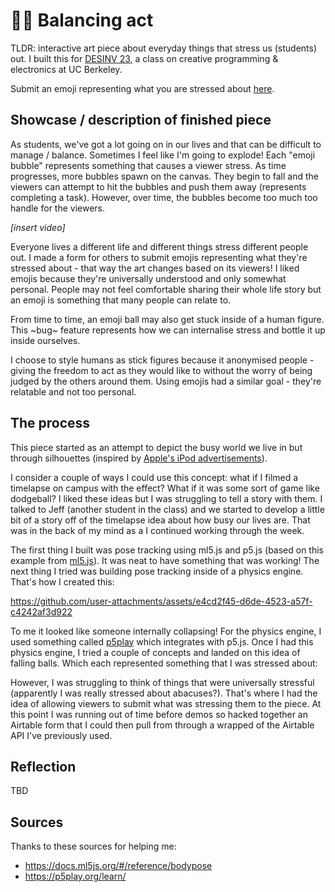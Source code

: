 # 😵‍💫 Balancing act

TLDR: interactive art piece about everyday things that stress us (students) out.  I built this for [DESINV 23](https://classes.berkeley.edu/content/2025-spring-desinv-23-1-lec-1), a class on creative programming & electronics at UC Berkeley.

Submit an emoji representing what you are stressed about [here](https://airtable.com/appILZk0gunMZ1J1i/pagYvgyAensDCj8mv/form).

## Showcase / description of finished piece

As students, we've got a lot going on in our lives and that can be difficult to manage / balance. Sometimes I feel like I'm going to explode! Each "emoji bubble" represents something that causes a viewer stress. As time progresses, more bubbles spawn on the canvas. They begin to fall and the viewers can attempt to hit the bubbles and push them away (represents completing a task). However, over time, the bubbles become too much too handle for the viewers.

_[insert video]_ 

Everyone lives a different life and different things stress different people out. I made a form for others to submit emojis representing what they're stressed about - that way the art changes based on its viewers! I liked emojis because they're universally understood and only somewhat personal. People may not feel comfortable sharing their whole life story but an emoji is something that many people can relate to.

From time to time, an emoji ball may also get stuck inside of a human figure. This ~bug~ feature represents how we can internalise stress and bottle it up inside ourselves.

I choose to style humans as stick figures because it anonymised people - giving the freedom to act as they would like to without the worry of being judged by the others around them. Using emojis had a similar goal - they're relatable and not too personal.

## The process

This piece started as an attempt to depict the busy world we live in but through silhouettes (inspired by [Apple's iPod advertisements](https://en.wikipedia.org/wiki/IPod_advertising#Silhouette_style)).

I consider a couple of ways I could use this concept: what if I filmed a timelapse on campus with the effect? What if it was some sort of game like dodgeball? I liked these ideas but I was struggling to tell a story with them. I talked to Jeff (another student in the class) and we started to develop a little bit of a story off of the timelapse idea about how busy our lives are. That was in the back of my mind as a I continued working through the week.

The first thing I built was pose tracking using ml5.js and p5.js (based on this example from [ml5.js](https://docs.ml5js.org/#/reference/bodypose)). It was neat to have something that was working! The next thing I tried was building pose tracking inside of a physics engine. That's how I created this:

https://github.com/user-attachments/assets/e4cd2f45-d6de-4523-a57f-c4242af3d922

To me it looked like someone internally collapsing! For the physics engine, I used something called [p5play](https://p5play.org/index.html) which integrates with p5.js. Once I had this physics engine, I tried a couple of concepts and landed on this idea of falling balls. Which each represented something that I was stressed about:

However, I was struggling to think of things that were universally stressful (apparently I was really stressed about abacuses?). That's where I had the idea of allowing viewers to submit what was stressing them to the piece. At this point I was running out of time before demos so hacked together an Airtable form that I could then pull from through a wrapped of the Airtable API I've previously used.

## Reflection

TBD

## Sources

Thanks to these sources for helping me:

* https://docs.ml5js.org/#/reference/bodypose
* https://p5play.org/learn/
